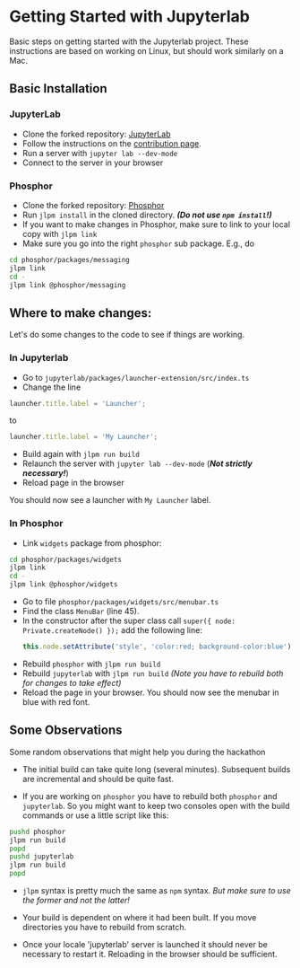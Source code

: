 # Getting Started with Jupyterlab

Basic steps on getting started with the Jupyterlab project. These instructions
are based on working on Linux, but should work similarly on a Mac.

## Basic Installation

### JupyterLab

* Clone the forked repository: [JupyterLab](https://github.com/diagram-codesprint/jupyterlab)
* Follow the instructions on the [contribution page](https://github.com/jupyterlab/jupyterlab/blob/master/CONTRIBUTING.md).
* Run a server with
```jupyter lab --dev-mode```
* Connect to the server in your browser

### Phosphor

* Clone the forked repository: [Phosphor](https://github.com/diagram-codesprint/phosphor)
* Run `jlpm install` in the cloned directory. ___(Do not use `npm install`!)___
* If you want to make changes in Phosphor, make sure to link to your local copy with
  ```jlpm link```
* Make sure you go into the right `phosphor` sub package. E.g., do

```bash
cd phosphor/packages/messaging
jlpm link
cd -
jlpm link @phosphor/messaging
```

## Where to make changes:

Let's do some changes to the code to see if things are working.

### In Jupyterlab

* Go to `jupyterlab/packages/launcher-extension/src/index.ts`
* Change the line
```JavaScript
launcher.title.label = 'Launcher';
```
to
```JavaScript
launcher.title.label = 'My Launcher';
```
* Build again with `jlpm run build`
* Relaunch the server with `jupyter lab --dev-mode` (___Not strictly necessary!___)
* Reload page in the browser

You should now see a launcher with `My Launcher` label.

### In Phosphor

* Link `widgets` package from phosphor:

```bash
cd phosphor/packages/widgets
jlpm link
cd -
jlpm link @phosphor/widgets
```

* Go to file `phosphor/packages/widgets/src/menubar.ts`
* Find the class `MenuBar` (line 45).
* In the constructor after the super class call `super({ node: Private.createNode() });`
  add the following line:
  ```JavaScript
  this.node.setAttribute('style', 'color:red; background-color:blue');
  ```
* Rebuild `phosphor` with `jlpm run build`
* Rebuild `jupyterlab` with `jlpm run build` _(Note you have to rebuild both for changes to take effect)_
* Reload the page in your browser. You should now see the menubar in blue with
  red font.


## Some Observations

Some random observations that might help you during the hackathon

* The initial build can take quite long (several minutes). Subsequent builds are
  incremental and should be quite fast.

* If you are working on `phosphor` you have to rebuild both `phosphor` and
  `jupyterlab`. So you might want to keep two consoles open with the build
  commands or use a little script like this:

```bash
pushd phosphor
jlpm run build
popd
pushd jupyterlab
jlpm run build
popd
```

* `jlpm` syntax is pretty much the same as `npm` syntax. _But make sure to use
  the former and not the latter!_

* Your build is dependent on where it had been built. If you move directories
  you have to rebuild from scratch.

* Once your locale 'jupyterlab' server is launched it should never be necessary
  to restart it. Reloading in the browser should be sufficient.
